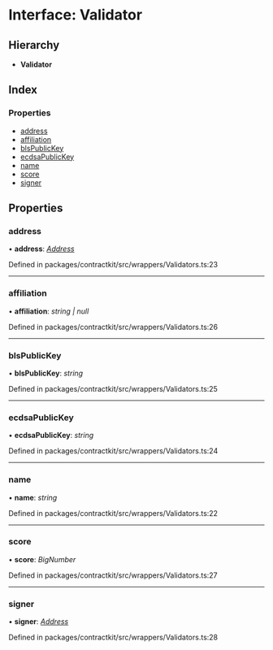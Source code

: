 # Interface: Validator

## Hierarchy

* **Validator**

## Index

### Properties

* [address](_wrappers_validators_.validator.md#address)
* [affiliation](_wrappers_validators_.validator.md#affiliation)
* [blsPublicKey](_wrappers_validators_.validator.md#blspublickey)
* [ecdsaPublicKey](_wrappers_validators_.validator.md#ecdsapublickey)
* [name](_wrappers_validators_.validator.md#name)
* [score](_wrappers_validators_.validator.md#score)
* [signer](_wrappers_validators_.validator.md#signer)

## Properties

###  address

• **address**: *[Address](../modules/_base_.md#address)*

Defined in packages/contractkit/src/wrappers/Validators.ts:23

___

###  affiliation

• **affiliation**: *string | null*

Defined in packages/contractkit/src/wrappers/Validators.ts:26

___

###  blsPublicKey

• **blsPublicKey**: *string*

Defined in packages/contractkit/src/wrappers/Validators.ts:25

___

###  ecdsaPublicKey

• **ecdsaPublicKey**: *string*

Defined in packages/contractkit/src/wrappers/Validators.ts:24

___

###  name

• **name**: *string*

Defined in packages/contractkit/src/wrappers/Validators.ts:22

___

###  score

• **score**: *BigNumber*

Defined in packages/contractkit/src/wrappers/Validators.ts:27

___

###  signer

• **signer**: *[Address](../modules/_base_.md#address)*

Defined in packages/contractkit/src/wrappers/Validators.ts:28
